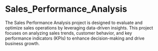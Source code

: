 # Sales_Performance_Analysis
The Sales Performance Analysis project is designed to evaluate and optimize sales operations by leveraging data-driven insights. This project focuses on analyzing sales trends, customer behavior, and key performance indicators (KPIs) to enhance decision-making and drive business growth.
